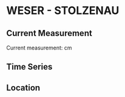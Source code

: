 # WESER - STOLZENAU

## Current Measurement

Current measurement: <Value topic="rivers/pegel-online/WESER/STOLZENAU/measurementValue"/> cm

## Time Series

<TimeSeries topic="rivers/pegel-online/WESER/STOLZENAU/measurementValue" period="week" />

## Location

<WorldMap>
  <Marker lat="52.518250393030364" lon="9.077734771251487" labelTopic="rivers/pegel-online/WESER/STOLZENAU/measurementValue" />
</WorldMap>

